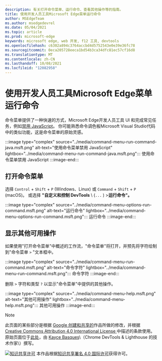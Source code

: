 ```yaml
---
description: 有关打开命令菜单、运行命令、查看其他操作等的指南。
title: 使用开发人员工具Microsoft Edge菜单运行命令
author: MSEdgeTeam
ms.author: msedgedevrel
ms.date: 05/04/2021
ms.topic: article
ms.prod: microsoft-edge
keywords: microsoft edge, web 开发, f12 工具, devtools
ms.openlocfilehash: c6302a894c3764accbd4d5752543e0e39e36fc78
ms.sourcegitcommit: 0eca205728eeca1bd54b3ca34dfc81ec57cf16d8
ms.translationtype: MT
ms.contentlocale: zh-CN
ms.lasthandoff: 10/08/2021
ms.locfileid: "12082958"
---
```

<!-- Copyright Kayce Basques

   Licensed under the Apache License, Version 2.0 (the "License");
   you may not use this file except in compliance with the License.
   You may obtain a copy of the License at

       https://www.apache.org/licenses/LICENSE-2.0

   Unless required by applicable law or agreed to in writing, software
   distributed under the License is distributed on an "AS IS" BASIS,
   WITHOUT WARRANTIES OR CONDITIONS OF ANY KIND, either express or implied.
   See the License for the specific language governing permissions and
   limitations under the License.  -->
# <a name="run-commands-with-the-microsoft-edge-devtools-command-menu"></a>使用开发人员工具Microsoft Edge菜单运行命令

命令菜单提供了一种快速的方式，Microsoft Edge开发人员工具 UI 和完成常见任务，例如[禁用 JavaScript][JavascriptDisable]。  你可能熟悉命令调色板Microsoft Visual Studio代码中的类似功能，这是命令菜单的原始灵感[][VisualStudioCodeUICommandPalette]。

:::image type="complex" source="../media/command-menu-run-command-java.msft.png" alt-text="使用命令菜单禁用 JavaScript" lightbox="../media/command-menu-run-command-java.msft.png":::
   使用命令菜单禁用 JavaScript
:::image-end:::

## <a name="open-the-command-menu"></a>打开命令菜单

选择 `Control` + `Shift` + `P` \(Windows、Linux\) 或 `Command` + `Shift` + `P` \(macOS\)。 或选择 **"自定义和控制 DevTools** \ (`...` \) >**运行命令"。**

:::image type="complex" source="../media/command-menu-options-run-command.msft.png" alt-text="运行命令" lightbox="../media/command-menu-options-run-command.msft.png":::
   运行命令
:::image-end:::

## <a name="display-other-available-actions"></a>显示其他可用操作

如果使用"打开命令菜单"中概述[](#open-the-command-menu)的工作流，"命令菜单"将打开，并预先将字符绘制到"命令菜单 `>` "文本框中。

:::image type="complex" source="../media/command-menu-run-command.msft.png" alt-text="命令字符" lightbox="../media/command-menu-run-command.msft.png":::
   命令字符
:::image-end:::

删除 `>` 字符和类型 `?` 以显示"命令菜单"中提供的其他操作。

:::image type="complex" source="../media/command-menu-help.msft.png" alt-text="其他可用操作" lightbox="../media/command-menu-help.msft.png":::
   其他可用操作
:::image-end:::


<!-- ====================================================================== -->
<!-- links -->
[JavascriptDisable]: ../javascript/disable.md "使用开发人员工具Microsoft Edge JavaScript |Microsoft Docs"

[VisualStudioCodeUICommandPalette]: https://code.visualstudio.com/docs/getstarted/userinterface#_command-palette "命令调色板 - Visual Studio Code UI"

> [!NOTE]
> 此页面的某些部分是根据 [Google 创建和共享的][GoogleSitePolicies]作品所做的修改，并根据[ Creative Commons Attribution 4.0 International License ][CCA4IL]中描述的条款使用。
> 原始页面位于[此处](https://developers.google.com/web/tools/chrome-devtools/command-menu/index)，由 [Kayce Basques][KayceBasques]\（Chrome DevTools \& Lighthouse 的技术作家\）撰写。

[![知识共享许可][CCby4Image]][CCA4IL] 本作品根据[知识共享署名 4.0 国际许可][CCA4IL]获得许可。

[CCA4IL]: https://creativecommons.org/licenses/by/4.0
[CCby4Image]: https://i.creativecommons.org/l/by/4.0/88x31.png
[GoogleSitePolicies]: https://developers.google.com/terms/site-policies
[KayceBasques]: https://developers.google.com/web/resources/contributors#kayce-basques
